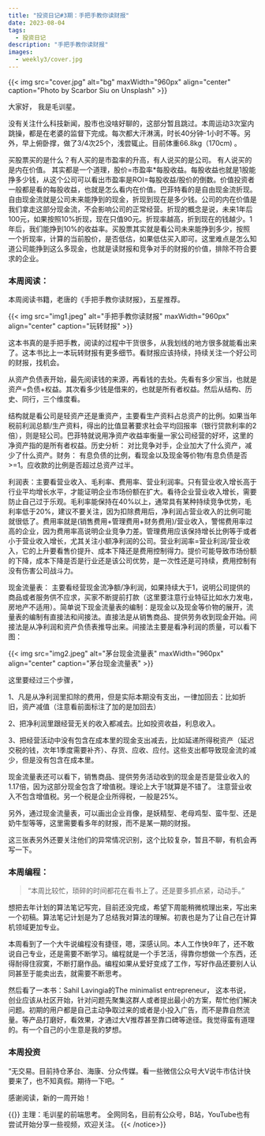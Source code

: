 ```yaml
---
title: "投资日记#3期：手把手教你读财报"
date: 2023-08-04
tags:
  - 投资日记
description: "手把手教你读财报"
images:
  - weekly3/cover.jpg
---
```


{{< img src="cover.jpg" alt="bg" maxWidth="960px" align="center" caption="Photo by Scarbor Siu on Unsplash" >}}

大家好， 我是毛训星。

没有关注什么科技新闻，股市也没啥好聊的，这部分暂且跳过。本周运动3次室内跳操，都是在老婆的监督下完成。每次都大汗淋漓，时长40分钟-1小时不等。另外，早上俯卧撑，做了3/4次25个，浅尝辄止。目前体重66.8kg（170cm) 。

买股票买的是什么？有人买的是市盈率的升高，有人说买的是公司。 有人说买的是内在价值。 其实都是一个道理，股价=市盈率*每股收益。每股收益也就是1股能挣多少钱，从这个公司可以看出市盈率是ROI=每股收益/股价的倒数。价值投资者一般都是看的每股收益，也就是怎么看内在价值。巴菲特看的是自由现金流折现。自由现金流就是公司未来能挣到的现金，折现到现在是多少钱。公司的内在价值是我们拿走这部分现金流，不会影响公司的正常经营。折现的概念是说，未来1年后100元，如果按照10%折现，现在只值90元。折现率越高，折到现在的钱越少。1年后，我们能挣到10%的收益率。买股票其实就是看公司未来能挣到多少，按照一个折现率，计算的当前股价，是否低估，如果低估买入即可。这里难点是怎么知道公司能挣到这么多现金，也就是读财报和竞争对手的财报的价值，排除不符合要求的企业。

### 本周阅读：

本周阅读书籍，老唐的《手把手教你读财报》，五星推荐。

{{< img src="img1.jpeg" alt="手把手教你读财报" maxWidth="960px" align="center" caption="玩转财报" >}}

这本书真的是手把手教，阅读的过程中干货很多，从我划线的地方很多就能看出来了。这本书比上一本玩转财报有更多细节。看财报应该持续，持续关注一个好公司的财报，找机会。

从资产负债表开始，最先阅读钱的来源，再看钱的去处。先看有多少家当，也就是资产=负债+权益。其次看多少钱是借来的，也就是所有者权益。然后从结构、历史、同行，三个维度看。  

结构就是看公司是轻资产还是重资产，主要看生产资料占总资产的比例。如果当年税前利润总额/生产资料，得出的比值显著要求社会平均回报率（银行贷款利率的2倍），则是轻公司。巴菲特就说用净资产收益率衡量一家公司经营的好坏，这里的净资产指的是所有者权益。历史分析： 对比竞争对手，企业加大了什么资产，减少了什么资产。财务： 有息负债的比例，看现金以及现金等价物/有息负债是否>=1。应收款的比例是否超过总资产过半。

利润表：主要看营业收入、毛利率、费用率、营业利润率。只有营业收入增长高于行业平均增长水平，才能证明企业市场份额在扩大。看待企业营业收入增长，需要防止自己过于乐观。毛利率能保持在40%以上，通常具有某种持续竞争优势，毛利率低于20%，建议不要关注，因为扣除费用后，净利润占营业收入的比例可能就很低了。费用率就是(销售费用+管理费用+财务费用)/营业收入，警惕费用率过高的企业，因为费用率高说明企业竞争力差。管理费用应该保持增长比例等于或者小于营业收入增长，尤其关注小额净利润的公司。营业利润率=营业利润/营业收入，它的上升要看售价提升、成本下降还是费用控制得力。提价可能导致市场份额的下降，成本下降是否是行业还是该公司优势，是一次性还是可持续，费用控制有没有伤害公司战斗力。

现金流量表： 主要看经营现金流净额/净利润，如果持续大于1，说明公司提供的商品或者服务供不应求，买家不断提前打款（这里要注意行业特征比如水力发电，房地产不适用）。简单说下现金流量表的编制：是现金以及现金等价物的展开，流量表的编制有直接法和间接法。直接法是从销售商品、提供劳务收到现金开始。间接法是从净利润和资产负债表推导出来。间接法主要是看净利润的质量，可以看下图：

{{< img src="img2.jpeg" alt="茅台现金流量表" maxWidth="960px" align="center" caption="茅台现金流量表" >}}

这里要经过三个步骤，

1、凡是从净利润里扣除的费用，但是实际本期没有支出，一律加回去：比如折旧，资产减值（注意看前面标注了加的是加回去）

2、把净利润里跟经营无关的收入都减去。比如投资收益，利息收入。

3、把经营活动中没有包含在成本里的现金支出减去，比如延递所得税资产（延迟交税的钱，次年1季度需要补齐）、存货、应收、应付。这些支出都导致现金流的减少，但是没有包含在成本里。

现金流量表还可以看下，销售商品、提供劳务活动收到的现金是否是营业收入的1.17倍，因为这部分现金包含了增值税。理论上大于1就算是不错了。 注意营业收入不包含增值税。另一个税是企业所得税，一般是25%。

另外，通过现金流量表，可以画出企业肖像，是妖精型、老母鸡型、蛮牛型、还是奶牛型等等，这里需要看多年的财报，而不是某一期的财报。

这三张表另外还要关注他们的异常情况识别，这个比较复杂，暂且不聊，有机会再写一下。

### 本周编程：

> “本周比较忙，琐碎的时间都花在看书上了。还是要多抓点紧，动动手。”

想把去年计划的算法笔记写完，目前还没完成，希望下周能稍微梳理出来，写出来一个初稿。算法笔记计划是为了总结我对算法的理解。初衷也是为了让自己在计算机领域更加专业。

本周看到了一个大牛说编程没有捷径，嗯，深感认同。本人工作快9年了，还不敢说自己专业，还是需要不断学习。编程就是一个手艺活，得靠你想做一个东西，还得耐得住寂寞，不断打磨作品。编程如果从爱好变成了工作，写好作品还要别人认同甚至于能卖出去，就需要不断思考。

然后看了一本书：Sahil Lavingia的The minimalist entrepreneur， 这本书说，创业应该从社区开始，针对问题先聚集这群人或者提出最小的方案，帮忙他们解决问题。初期的用户都是自己主动争取过来的或者是小投入广告，而不是靠自然流量。等产品打磨好，看效果，才通过大V推荐甚至靠口碑等途径。我觉得蛮有道理的。有一个自己的小生意是我的梦想。

### 本周投资

“无交易。目前持仓茅台、海康、分众传媒。看一些微信公众号大V说牛市估计快要来了，也不知真假。期待一下吧。 ”

感谢阅读，新的一周开始！

{{<notice type="info">}}
主理：毛训星的前端思考。
全网同名，目前有公众号，B站，YouTube也有尝试开始分享一些视频，欢迎关注。
{{< /notice>}}
